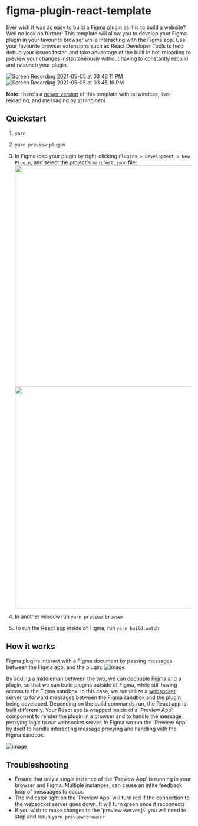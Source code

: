 # figma-plugin-react-template

Ever wish it was as easy to build a Figma plugin as it is to build a website? Well no look no further! This template will allow you to develop your Figma plugin in your favourite browser while interacting with the Figma app. Use your favourite browser extensions such as React Developer Tools to help debug your issues faster, and take advantage of the built in hot-reloading to preview your changes instantaneously without having to constantly rebuild and relaunch your plugin.


![Screen Recording 2021-05-05 at 03 46 11 PM](https://user-images.githubusercontent.com/7476817/117219079-5c0f6580-adb9-11eb-9cfd-6e803d93e3ca.gif)
![Screen Recording 2021-05-05 at 03 45 16 PM](https://user-images.githubusercontent.com/7476817/117219001-32563e80-adb9-11eb-839d-d8cde22e5dd1.gif)

**Note:** there's a [newer version](https://github.com/rlingineni/figma-plugin-react-template) of this template with tailwindcss, live-reloading, and messaging by @rlingineni

## Quickstart

1. `yarn`
2. `yarn preview:plugin`
3. In Figma load your plugin by right-clicking `Plugins > Development > New Plugin`, and select the project's `manifest.json` file:
<img src="https://user-images.githubusercontent.com/7476817/117482170-da364e00-af18-11eb-87ad-479d63c4ea7c.png" width="600"><img src="https://user-images.githubusercontent.com/7476817/117482189-df939880-af18-11eb-87ea-9fd11738b8f5.png" width="600">
4. In another window run `yarn preview:browser` 

4. To run the React app inside of Figma, run `yarn build:watch`

## How it works

Figma plugins interact with a Figma document by passing messages between the Figma app, and the plugin:
![image](https://user-images.githubusercontent.com/7476817/117206661-f9619e00-ada7-11eb-8f07-2bea23a2f355.png)

By adding a middleman between the two, we can decouple Figma and a plugin, so that we can build plugins outside of Figma, while still having access to the Figma sandbox. In this case, we run utilize a [websocket](https://developer.mozilla.org/en-US/docs/Web/API/WebSockets_API) server to forward messages between the Figma sandbox and the plugin being developed. Depending on the build commands run, the React app is built differently. Your React app is wrapped inside of a  'Preview App' component to render the plugin in a browser and to handle the message proxying logic to our websocket server. In Figma we run the 'Preview App' by itself to handle interacting message proxying and handling with the Figma sandbox. 

![image](https://user-images.githubusercontent.com/7476817/117206636-f36bbd00-ada7-11eb-8f40-12ef474ce92b.png)


## Troubleshooting
- Ensure that only a *single* instance of the 'Preview App' is running in your browser and Figma. Multiple instances, can cause an infite feedback loop of messaages to occur.
- The indicator light on the 'Preview App' will turn red if the connection to the websocket server goes down. It will turn green once it reconnects
- If you wish to make changes to the 'preview-server.js' you will need to stop and rerun `yarn preview:browser` 
